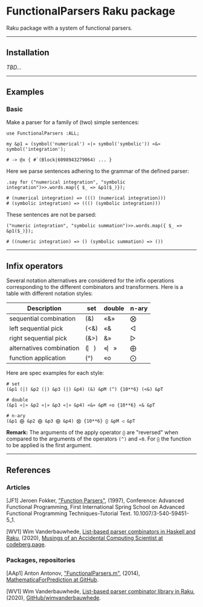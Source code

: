 # FunctionalParsers Raku package

Raku package with a system of functional parsers.

-----

## Installation

*TBD...*

-----

## Examples

### Basic

Make a parser for a family of (two) simple sentences:

```perl6
use FunctionalParsers :ALL;

my &p1 = (symbol('numerical') «|» symbol('symbolic')) «&» symbol('integration');
```
```
# -> @x { #`(Block|6098943279064) ... }
```

Here we parse sentences adhering to the grammar of the defined parser:

```perl6
.say for ("numerical integration", "symbolic integration")>>.words.map({ $_ => &p1($_)});
```
```
# (numerical integration) => ((() (numerical integration)))
# (symbolic integration) => ((() (symbolic integration)))
```

These sentences are not be parsed:

```perl6
("numeric integration", "symbolic summation")>>.words.map({ $_ => &p1($_)});
```
```
# ((numeric integration) => () (symbolic summation) => ())
```

-----

## Infix operators

Several notation alternatives are considered for the infix operations corresponding to
the different combinators and transformers. Here is a table with different notation styles:

| Description              | set  | double | n-ary |
|--------------------------|------|--------|-----|
| sequential combination   | (&)  | «&»    | ⨂   |
| left sequential pick     | (<&) | «&     | ◁   |
| right sequential pick    | (&>) | &»     | ▷   |
| alternatives combination | (⎸)  | «⎸»    | ⨁   |
| function application     | (^)  | «o     | ⨀   |

Here are spec examples for each style:

```
# set
(&p1 (|) &p2 (|) &p3 (|) &p4) (&) &pM (^) {10**6} (<&) &pT

# double 
(&p1 «|» &p2 «|» &p3 «|» &p4) «&» &pM «o {10**6} «& &pT

# n-ary
(&p1 ⨁ &p2 ⨁ &p3 ⨁ &p4) ⨂ {10**6} ⨀ &pM ◁ &pT
```

**Remark:** The arguments of the apply operator `⨀` are "reversed" when compared to the arguments of the operators `(^)` and `«0`. 
For `⨀` the function to be applied is the first argument. 

-----

## References

### Articles

[JF1] Jeroen Fokker,
["Function Parsers"](https://www.researchgate.net/publication/2426266_Functional_Parsers), 
(1997),
Conference: Advanced Functional Programming, 
First International Spring School on Advanced Functional Programming Techniques-Tutorial Text.
10.1007/3-540-59451-5_1.

[WV1] Wim Vanderbauwhede,
[List-based parser combinators in Haskell and Raku](https://limited.systems/articles/list-based-parser-combinators/),
(2020),
[Musings of an Accidental Computing Scientist at codeberg.page](https://wimvanderbauwhede.codeberg.page).

### Packages, repositories

[AAp1] Anton Antonov,
["FunctionalParsers.m"](https://github.com/antononcube/MathematicaForPrediction/blob/master/FunctionalParsers.m),
(2014),
[MathematicaForPrediction at GitHub](https://github.com/antononcube/MathematicaForPrediction).

[WV1] Wim Vanderbauwhede,
[List-based parser combinator library in Raku](https://github.com/wimvanderbauwhede/list-based-combinators-raku),
(2020),
[GitHub/wimvanderbauwhede](https://github.com/wimvanderbauwhede).